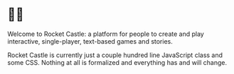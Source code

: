 # 🚀🏰

Welcome to Rocket Castle: a platform for people to create and play interactive, single-player, text-based games and stories.

Rocket Castle is currently just a couple hundred line JavaScript class and some CSS. Nothing at all is formalized and everything has and will change.
